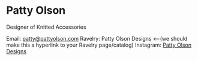# Patty Olson
Designer of Knitted Accessories

Email: patty@pattyolson.com
Ravelry: Patty Olson Designs <--(we should make this a hyperlink to your Ravelry page/catalog)
Instagram: [Patty Olson Designs](https://www.instagram.com/patty_olson_designs/)
